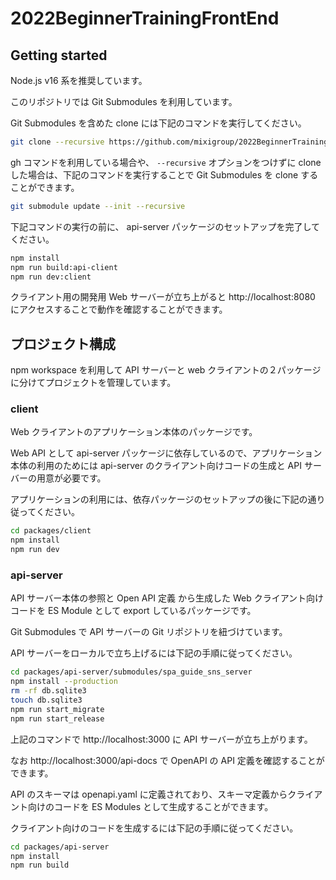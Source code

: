 # 2022BeginnerTrainingFrontEnd

## Getting started

Node.js v16 系を推奨しています。

このリポジトリでは Git Submodules を利用しています。

Git Submodules を含めた clone には下記のコマンドを実行してください。

```sh
git clone --recursive https://github.com/mixigroup/2022BeginnerTrainingFrontEnd.git
```

gh コマンドを利用している場合や、 `--recursive` オプションをつけずに clone した場合は、下記のコマンドを実行することで Git Submodules を clone することができます。

```sh
git submodule update --init --recursive
```

下記コマンドの実行の前に、 api-server パッケージのセットアップを完了してください。

```sh
npm install
npm run build:api-client
npm run dev:client
```

クライアント用の開発用 Web サーバーが立ち上がると http://localhost:8080 にアクセスすることで動作を確認することができます。
## プロジェクト構成

npm workspace を利用して API サーバーと web クライアントの２パッケージに分けてプロジェクトを管理しています。

### client

Web クライアントのアプリケーション本体のパッケージです。

Web API として api-server パッケージに依存しているので、アプリケーション本体の利用のためには api-server のクライアント向けコードの生成と API サーバーの用意が必要です。

アプリケーションの利用には、依存パッケージのセットアップの後に下記の通り従ってください。

```sh
cd packages/client
npm install
npm run dev
```

### api-server

API サーバー本体の参照と Open API 定義 から生成した Web クライアント向けコードを ES Module として export しているパッケージです。

Git Submodules で API サーバーの Git リポジトリを紐づけています。

API サーバーをローカルで立ち上げるには下記の手順に従ってください。

```sh
cd packages/api-server/submodules/spa_guide_sns_server
npm install --production
rm -rf db.sqlite3
touch db.sqlite3
npm run start_migrate
npm run start_release
```

上記のコマンドで http://localhost:3000 に API サーバーが立ち上がります。

なお http://localhost:3000/api-docs で OpenAPI の API 定義を確認することができます。

API のスキーマは openapi.yaml に定義されており、スキーマ定義からクライアント向けのコードを ES Modules として生成することができます。

クライアント向けのコードを生成するには下記の手順に従ってください。

```sh
cd packages/api-server
npm install
npm run build
```
